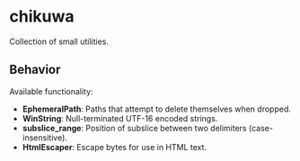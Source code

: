 # chikuwa

Collection of small utilities.

## Behavior

Available functionality:

* **EphemeralPath**: Paths that attempt to delete themselves when dropped.
* **WinString**: Null-terminated UTF-16 encoded strings.
* **subslice_range**: Position of subslice between two delimiters (case-insensitive).
* **HtmlEscaper**: Escape bytes for use in HTML text.
